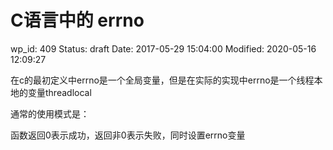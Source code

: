 # C语言中的 errno


wp_id: 409
Status: draft
Date: 2017-05-29 15:04:00
Modified: 2020-05-16 12:09:27


在c的最初定义中errno是一个全局变量，但是在实际的实现中errno是一个线程本地的变量threadlocal

通常的使用模式是：

函数返回0表示成功，返回非0表示失败，同时设置errno变量